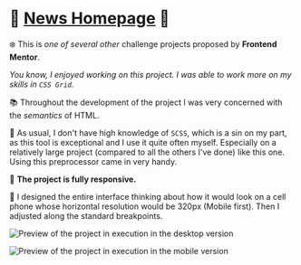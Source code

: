 # :purple_heart: [News Homepage](https://liarleycodie.github.io/News-homepage/) :purple_heart:

:snowflake: This is _one of several other_ challenge projects proposed by __Frontend Mentor__.

_You know, I enjoyed working on this project. I was able to work more on my skills in `CSS Grid`._

:books: Throughout the development of the project I was very concerned with the _semantics_ of HTML.

:sunflower: As usual, I don't have high knowledge of `SCSS`, which is a sin on my part, as this tool is exceptional and I use it quite often myself. Especially on a relatively large project (compared to all the others I've done) like this one. Using this preprocessor came in very handy.

:triangular_ruler: __The project is fully responsive.__

:pencil: I designed the entire interface thinking about how it would look on a cell phone whose horizontal resolution would be 320px (Mobile first). Then I adjusted along the standard breakpoints.

![Preview of the project in execution in the desktop version](https://i.imgur.com/Zzg8DfH.png)

![Preview of the project in execution in the mobile version](https://i.imgur.com/9nq0HCL.png)
